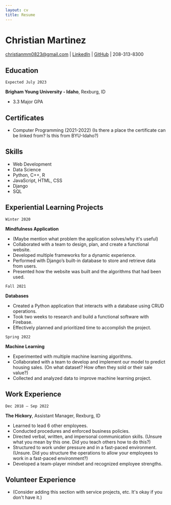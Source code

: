 ```yaml
---
layout: cv
title: Resume
---
```

# Christian Martinez

<div id="webaddress">
<a href="christianmm0823@gmail.com">christianmm0823@gmail.com</a>
| <a href="linkedin.com/in/christian-martinez-28868a222">LinkedIn</a>
| <a href="https://github.com/byuids-resumes">GitHub</a>
| <a>208-313-8300</a>
</div>

## Education

`Expected July 2023`

__Brigham Young University - Idaho__, Rexburg, ID

- 3.3 Major GPA

## Certificates

- Computer Programming (2021-2022) (Is there a place the certificate can be linked from? Is this from BYU-Idaho?)

## Skills

- Web Development
- Data Science
- Python, C++, R
- JavaScript, HTML, CSS
- Django
- SQL

## Experiential Learning Projects

`Winter 2020`

__Mindfulness Application__

- (Maybe mention what problem the application solves/why it's useful)
- Collaborated with a team to design, plan, and create a functional website. 
- Developed multiple frameworks for a dynamic experience. 
- Performed with Django’s built-in database to store and retrieve data from users. 
- Presented how the website was built and the algorithms that had been used. 

`Fall 2021`

__Databases__

- Created a Python application that interacts with a database using CRUD operations.  
- Took two weeks to research and build a functional software with Firebase. 
- Effectively planned and prioritized time to accomplish the project. 

`Spring 2022`

__Machine Learning__

- Experimented with multiple machine learning algorithms.  
- Collaborated with a team to develop and implement our model to predict housing sales. (On what dataset? How often they sold or their sale value?)
- Collected and analyzed data to improve machine learning project.

## Work Experience

`Dec 2018 – Sep 2022`

__The Hickory__, Assistant Manager, Rexburg, ID  

- Learned to lead 6 other employees.
- Conducted procedures and enforced business policies.
- Directed verbal, written, and impersonal communication skills. (Unsure what you mean by this one. Did you teach others how to do this?)
- Structured to work under pressure and in a fast-paced environment. (Unsure. Did you structure the operations to allow your employees to work in a fast-paced environment?)
- Developed a team-player mindset and recognized employee strengths. 

## Volunteer Experience

- (Consider adding this section with service projects, etc. It's okay if you don't have it.)

<!-- ### Footer

Last updated: December 2022 -->